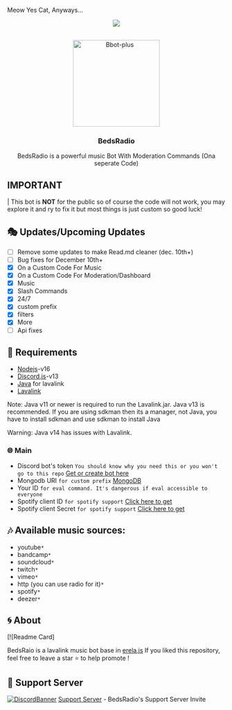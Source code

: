 Meow Yes Cat, Anyways...

<center><img src="https://capsule-render.vercel.app/api?type=waving&color=gradient&height=200&section=header&text=BedsRadio&fontSize=80&fontAlignY=35&animation=twinkling&fontColor=gradient" /></center>

<!-- PROJECT LOGO -->
<br />
<p align="center">
  <a href="https://github.com/bedsroom/BedsRadio">
    <img src="https://www.bedsdash.cf/logo.png" alt="Bbot-plus" width="200" height="200">
  </a>

  <h3 align="center">BedsRadio</h3>

  <p align="center">
    BedsRadio is  a powerful music Bot With Moderation Commands (Ona  seperate Code)
    <br />
   
</p>

## **IMPORTANT**
| This bot is **NOT** for the public so of course the code will not work, you may explore it and ry to fix it but most things is just custom so good luck!

## 🎭 Updates/Upcoming Updates

- [ ] Remove some updates to make Read.md cleaner (dec. 10th+)
- [ ] Bug fixes for December 10th+
- [x] On a Custom Code For Music
- [x] On a Custom Code For Moderation/Dashboard
- [x] Music
- [x] Slash Commands
- [x] 24/7
- [x] custom prefix
- [x] filters
- [x] More
- [ ] Api fixes

## 📎 Requirements
* [Nodejs](https://nodejs.org/en/)-v16 
* [Discord.js](https://github.com/discordjs/discord.js/)-v13
* [Java](https://adoptopenjdk.net/) for lavalink
* [Lavalink](https://ci.fredboat.com/viewLog.html?buildId=lastSuccessful&buildTypeId=Lavalink_Build&tab=artifacts&guest=1)

Note: Java v11 or newer is required to run the Lavalink.jar. Java v13 is recommended. If you are using sdkman then its a manager, not Java, you have to install sdkman and use sdkman to install Java

Warning: Java v14 has issues with Lavalink.

### 🌐 Main

- Discord bot's
  token `You should know why you need this or you won't go to this repo` [Get or create bot here](https://discord.com/developers/applications)
- Mongodb
  URI `for custom prefix` [MongoDB](https://account.mongodb.com/account/login)
- Your ID `for eval command. It's dangerous if eval accessible to everyone`
- Spotify client ID `for spotify support` [Click here to get](https://developer.spotify.com/dashboard/login)
- Spotify client Secret `for spotify support` [Click here to get](https://developer.spotify.com/dashboard/login)

## 🎶 Available music sources:

- youtube`*`
- bandcamp`*`
- soundcloud`*`
- twitch`*`
- vimeo`*`
- http (you can use radio for it)`*`
- spotify`*`
- deezer`*`
</p>


<!-- ABOUT THE PROJECT -->

## 🌀 About
[![Readme Card]

 BedsRaio is a lavalink music bot base in [erela.js](https://github.com/MenuDocs/erela.js)
If you liked this repository, feel free to leave a star ⭐ to help promote !

## 💌 Support Server
[![DiscordBanner](https://invidget.switchblade.xyz/7UVyMnnPXW)](https://discord.gg/7UVyMnnPXW)
[Support Server](https://discord.gg/7UVyMnnPXW) - BedsRadio's Support Server Invite


